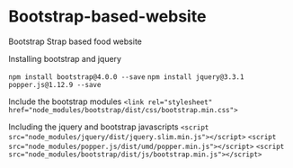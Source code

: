 # Bootstrap-based-website
Bootstrap Strap based food website

Installing bootstrap and jquery


```npm install bootstrap@4.0.0 --save```
```npm install jquery@3.3.1 popper.js@1.12.9 --save```

Include the bootstrap modules
```<link rel="stylesheet" href="node_modules/bootstrap/dist/css/bootstrap.min.css">```

Including the jquery and bootstrap javascripts
```<script src="node_modules/jquery/dist/jquery.slim.min.js"></script>```
```<script src="node_modules/popper.js/dist/umd/popper.min.js"></script>```
 ```<script src="node_modules/bootstrap/dist/js/bootstrap.min.js"></script>```
